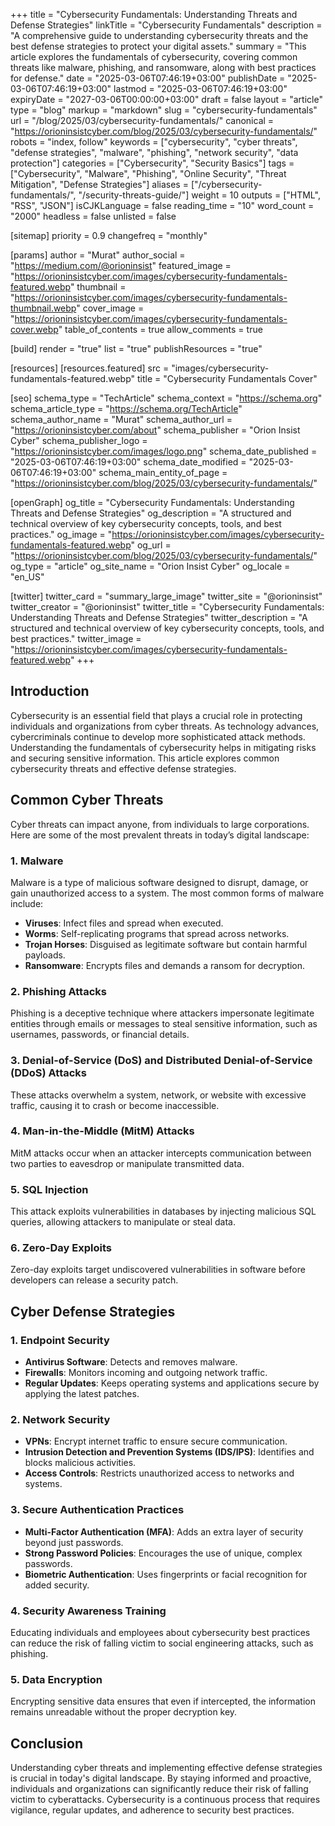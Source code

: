 +++
title = "Cybersecurity Fundamentals: Understanding Threats and Defense Strategies"
linkTitle = "Cybersecurity Fundamentals"
description = "A comprehensive guide to understanding cybersecurity threats and the best defense strategies to protect your digital assets."
summary = "This article explores the fundamentals of cybersecurity, covering common threats like malware, phishing, and ransomware, along with best practices for defense."
date = "2025-03-06T07:46:19+03:00"
publishDate = "2025-03-06T07:46:19+03:00"
lastmod = "2025-03-06T07:46:19+03:00"
expiryDate = "2027-03-06T00:00:00+03:00"
draft = false
layout = "article"
type = "blog"
markup = "markdown"
slug = "cybersecurity-fundamentals"
url = "/blog/2025/03/cybersecurity-fundamentals/"
canonical = "https://orioninsistcyber.com/blog/2025/03/cybersecurity-fundamentals/"
robots = "index, follow"
keywords = ["cybersecurity", "cyber threats", "defense strategies", "malware", "phishing", "network security", "data protection"]
categories = ["Cybersecurity", "Security Basics"]
tags = ["Cybersecurity", "Malware", "Phishing", "Online Security", "Threat Mitigation", "Defense Strategies"]
aliases = ["/cybersecurity-fundamentals/", "/security-threats-guide/"]
weight = 10
outputs = ["HTML", "RSS", "JSON"]
isCJKLanguage = false
reading_time = "10"
word_count = "2000"
headless = false
unlisted = false

[sitemap]
  priority = 0.9
  changefreq = "monthly"

[params]
  author = "Murat"
  author_social = "https://medium.com/@orioninsist"
  featured_image = "https://orioninsistcyber.com/images/cybersecurity-fundamentals-featured.webp"
  thumbnail = "https://orioninsistcyber.com/images/cybersecurity-fundamentals-thumbnail.webp"
  cover_image = "https://orioninsistcyber.com/images/cybersecurity-fundamentals-cover.webp"
  table_of_contents = true
  allow_comments = true

[build]
  render = "true"
  list = "true"
  publishResources = "true"

[resources]
  [resources.featured]
    src = "images/cybersecurity-fundamentals-featured.webp"
    title = "Cybersecurity Fundamentals Cover"

[seo]
  schema_type = "TechArticle"
  schema_context = "https://schema.org"
  schema_article_type = "https://schema.org/TechArticle"
  schema_author_name = "Murat"
  schema_author_url = "https://orioninsistcyber.com/about"
  schema_publisher = "Orion Insist Cyber"
  schema_publisher_logo = "https://orioninsistcyber.com/images/logo.png"
  schema_date_published = "2025-03-06T07:46:19+03:00"
  schema_date_modified = "2025-03-06T07:46:19+03:00"
  schema_main_entity_of_page = "https://orioninsistcyber.com/blog/2025/03/cybersecurity-fundamentals/"

[openGraph]
  og_title = "Cybersecurity Fundamentals: Understanding Threats and Defense Strategies"
  og_description = "A structured and technical overview of key cybersecurity concepts, tools, and best practices."
  og_image = "https://orioninsistcyber.com/images/cybersecurity-fundamentals-featured.webp"
  og_url = "https://orioninsistcyber.com/blog/2025/03/cybersecurity-fundamentals/"
  og_type = "article"
  og_site_name = "Orion Insist Cyber"
  og_locale = "en_US"

[twitter]
  twitter_card = "summary_large_image"
  twitter_site = "@orioninsist"
  twitter_creator = "@orioninsist"
  twitter_title = "Cybersecurity Fundamentals: Understanding Threats and Defense Strategies"
  twitter_description = "A structured and technical overview of key cybersecurity concepts, tools, and best practices."
  twitter_image = "https://orioninsistcyber.com/images/cybersecurity-fundamentals-featured.webp"
+++



## Introduction
Cybersecurity is an essential field that plays a crucial role in protecting individuals and organizations from cyber threats. As technology advances, cybercriminals continue to develop more sophisticated attack methods. Understanding the fundamentals of cybersecurity helps in mitigating risks and securing sensitive information. This article explores common cybersecurity threats and effective defense strategies.

## Common Cyber Threats
Cyber threats can impact anyone, from individuals to large corporations. Here are some of the most prevalent threats in today’s digital landscape:

### 1. Malware
Malware is a type of malicious software designed to disrupt, damage, or gain unauthorized access to a system. The most common forms of malware include:
- **Viruses**: Infect files and spread when executed.
- **Worms**: Self-replicating programs that spread across networks.
- **Trojan Horses**: Disguised as legitimate software but contain harmful payloads.
- **Ransomware**: Encrypts files and demands a ransom for decryption.

### 2. Phishing Attacks
Phishing is a deceptive technique where attackers impersonate legitimate entities through emails or messages to steal sensitive information, such as usernames, passwords, or financial details.

### 3. Denial-of-Service (DoS) and Distributed Denial-of-Service (DDoS) Attacks
These attacks overwhelm a system, network, or website with excessive traffic, causing it to crash or become inaccessible.

### 4. Man-in-the-Middle (MitM) Attacks
MitM attacks occur when an attacker intercepts communication between two parties to eavesdrop or manipulate transmitted data.

### 5. SQL Injection
This attack exploits vulnerabilities in databases by injecting malicious SQL queries, allowing attackers to manipulate or steal data.

### 6. Zero-Day Exploits
Zero-day exploits target undiscovered vulnerabilities in software before developers can release a security patch.

## Cyber Defense Strategies

### 1. Endpoint Security
- **Antivirus Software**: Detects and removes malware.
- **Firewalls**: Monitors incoming and outgoing network traffic.
- **Regular Updates**: Keeps operating systems and applications secure by applying the latest patches.

### 2. Network Security
- **VPNs**: Encrypt internet traffic to ensure secure communication.
- **Intrusion Detection and Prevention Systems (IDS/IPS)**: Identifies and blocks malicious activities.
- **Access Controls**: Restricts unauthorized access to networks and systems.

### 3. Secure Authentication Practices
- **Multi-Factor Authentication (MFA)**: Adds an extra layer of security beyond just passwords.
- **Strong Password Policies**: Encourages the use of unique, complex passwords.
- **Biometric Authentication**: Uses fingerprints or facial recognition for added security.

### 4. Security Awareness Training
Educating individuals and employees about cybersecurity best practices can reduce the risk of falling victim to social engineering attacks, such as phishing.

### 5. Data Encryption
Encrypting sensitive data ensures that even if intercepted, the information remains unreadable without the proper decryption key.

## Conclusion
Understanding cyber threats and implementing effective defense strategies is crucial in today's digital landscape. By staying informed and proactive, individuals and organizations can significantly reduce their risk of falling victim to cyberattacks. Cybersecurity is a continuous process that requires vigilance, regular updates, and adherence to security best practices.
